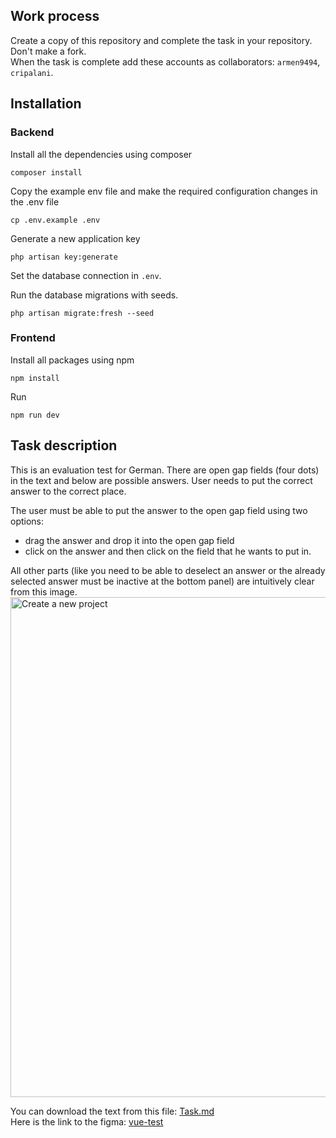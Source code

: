 ## Work process

Create a copy of this repository and complete the task in your repository. Don't make a fork.  
When the task is complete add these accounts as collaborators: `armen9494`, `cripalani`.

## Installation

### Backend

Install all the dependencies using composer

```
composer install
```

Copy the example env file and make the required configuration changes in the .env file

```
cp .env.example .env
```

Generate a new application key

```
php artisan key:generate
```

Set the database connection in `.env`.

Run the database migrations with seeds.

```
php artisan migrate:fresh --seed
```

### Frontend

Install all packages using npm

```
npm install
```

Run

```
npm run dev
```

## Task description

This is an evaluation test for German. There are open gap fields (four dots) in the text and below are possible answers. 
User needs to put the correct answer to the correct place.

The user must be able to put the answer to the open gap field using two options:
- drag the answer and drop it into the open gap field  
- click on the answer and then click on the field that he wants to put in.

All other parts (like you need to be able to deselect an answer or the already selected answer must be inactive at the bottom panel) 
are intuitively clear from this image.
<img width="800" alt="Create a new project" src="docs/Task.jpg">


You can download the text from this file: [Task.md](docs/Task.md)  
Here is the link to the figma: <a href="https://www.figma.com/file/DbbmyAKbonIbVAFQMEqq0S/EVT---vue-test?node-id=0%3A1">vue-test<a/>
